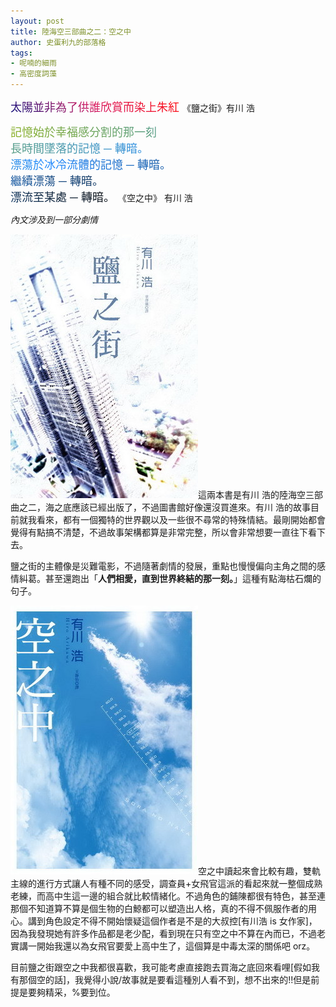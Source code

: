 ```yaml
---
layout: post
title: 陸海空三部曲之二：空之中
author: 史蛋利九的部落格
tags:
- 呢喃的細雨
- 高密度詞藻
---
```


<span style="font-size: large;
background: -webkit-linear-gradient(45deg, #090978, #da1b60, #ff0a0a);
-webkit-background-clip: text;
-webkit-text-fill-color: transparent;">
太陽並非為了供誰欣賞而染上朱紅
</span>
《鹽之街》有川 浩

<span style="font-size: large;
background: -webkit-linear-gradient(45deg, #8aaf20, #208aff, #090909);
-webkit-background-clip: text;
-webkit-text-fill-color: transparent;">
記憶始於幸福感分割的那一刻  
長時間墜落的記憶 ─ 轉暗。  
漂蕩於冰冷流體的記憶 ─ 轉暗。  
繼續漂蕩 ─ 轉暗。  
漂流至某處 ─ 轉暗。
</span>
《空之中》 有川 浩

*內文涉及到一部分劇情*

![image](/img/in-post/salty-street.jpg)這兩本書是有川 浩的陸海空三部曲之二，海之底應該已經出版了，不過圖書館好像還沒買進來。有川 浩的故事目前就我看來，都有一個獨特的世界觀以及一些很不尋常的特殊情結。最剛開始都會覺得有點搞不清楚，不過故事架構都算是非常完整，所以會非常想要一直往下看下去。

鹽之街的主體像是災難電影，不過隨著劇情的發展，重點也慢慢偏向主角之間的感情糾葛。甚至還跑出「**人們相愛，直到世界終結的那一刻。**」這種有點海枯石爛的句子。

![image](/img/in-post/inside-sky.jpg)空之中讀起來會比較有趣，雙軌主線的進行方式讓人有種不同的感受，調查員+女飛官這派的看起來就一整個成熟老練，而高中生這一邊的組合就比較情緒化。不過角色的鋪陳都很有特色，甚至連那個不知道算不算是個生物的白鯨都可以塑造出人格，真的不得不佩服作者的用心。講到角色設定不得不開始懷疑這個作者是不是的大叔控[有川浩 is 女作家]，因為我發現她有許多作品都是老少配，看到現在只有空之中不算在內而已，不過老實講一開始我還以為女飛官要愛上高中生了，這個算是中毒太深的關係吧 orz。

目前鹽之街跟空之中我都很喜歡，我可能考慮直接跑去買海之底回來看哩[假如我有那個空的話]，我覺得小說/故事就是要看這種別人看不到，想不出來的!!但是前提是要夠精采，%要到位。
